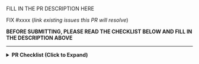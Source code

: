 FILL IN THE PR DESCRIPTION HERE

FIX #xxxx (*link existing issues this PR will resolve*)

**BEFORE SUBMITTING, PLEASE READ THE CHECKLIST BELOW AND FILL IN THE DESCRIPTION ABOVE**

---

<details>
<!-- inside this <details> section, markdown rendering does not work, so we use raw html here. -->
<summary><b> PR Checklist (Click to Expand) </b></summary>

<br>

<p>Thank you for your contribution to gigax! Before submitting the pull request, please ensure the PR meets the following criteria. This helps gigax maintain the code quality and improve the efficiency of the review process.</p>

<h3>PR Title and Classification</h3>
<p>Only specific types of PRs will be reviewed. The PR title is prefixed appropriately to indicate the type of change. Please use one of the following:</p>
<ul>
    <li><code>[Bugfix]</code> for bug fixes.</li>
    <li><code>[CI/Build]</code> for build or continuous integration improvements.</li>
    <li><code>[Doc]</code> for documentation fixes and improvements.</li>
    <li><code>[Model]</code> for adding a new model or improving an existing model. Model name should appear in the title.</li>
    <li><code>[Core]</code> for changes in the core gigax logic</li>
    <li><code>[Misc]</code> for PRs that do not fit the above categories. Please use this sparingly.</li>
</ul>
<p><strong>Note:</strong> If the PR spans more than one category, please include all relevant prefixes.</p>

<h3>Code Quality</h3>

<p>The PR need to meet the following code quality standards:</p>

<ul>
    <li>We adhere to <a href="https://google.github.io/styleguide/pyguide.html">Google Python style guide</a>.</li>
    <li>The code need to be well-documented to ensure future contributors can easily understand the code.</li>
    <li>Include sufficient tests to ensure the project to stay correct and robust. This includes both unit tests and integration tests.</li>
    <li>Please add documentation to <code>docs/source/</code> if the PR modifies the user-facing behaviors of gigax. It helps gigax user understand and utilize the new features or changes.</li>
</ul>

<h3>Notes for Large Changes</h3>
<p>Please keep the changes as concise as possible. For major architectural changes, we would expect a GitHub issue (RFC) discussing the technical design and justification. Otherwise, we will tag it with <code>rfc-required</code> and might not go through the PR.</p>

<h3>What to Expect for the Reviews</h3>

<p>The goal of the gigax team is to be a <i>transparent reviewing machine</i>. We would like to make the review process transparent and efficient and make sure no contributor feel confused or frustrated. However, the gigax team is small, so we need to prioritize some PRs over others. Here is what you can expect from the review process: </p>

<ul>
    <li> After the PR is submitted, the PR will be assigned to a reviewer. Every reviewer will pick up the PRs based on their expertise and availability.</li>
    <li> After the PR is assigned, the reviewer will provide status update every 2-3 days. If the PR is not reviewed within 7 days, please feel free to ping the reviewer or the gigax team.</li>
    <li> Please respond to all comments within a reasonable time frame. If a comment isn't clear or you disagree with a suggestion, feel free to ask for clarification or discuss the suggestion.
 </li>
</ul>

<h3>Thank You</h3>

<p> Finally, thank you for taking the time to read these guidelines and for your interest in contributing to gigax.</p>


</details>